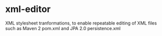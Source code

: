 xml-editor
==========

XML stylesheet tranformations, to enable repeatable editing of XML files such as Maven 2 pom.xml and JPA 2.0 persistence.xml